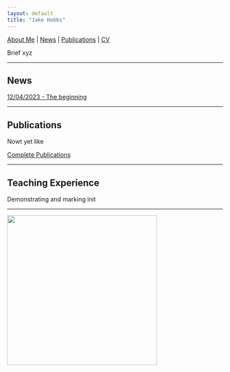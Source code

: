 ```yaml
---
layout: default
title: "Jake Hobbs"
---
```


[About Me](./about) | [News](./news) | [Publications](./publications) | [CV](./cv)

Brief xyz

---

## News
[12/04/2023 - The beginning](https://jacobhobbs1.substack.com)

---

## Publications

Nowt yet like

[Complete Publications](./publications)

---

## Teaching Experience

Demonstrating and marking init

---


<img style="width:350px;" src="./assets/img/wordcloud.svg"/>
